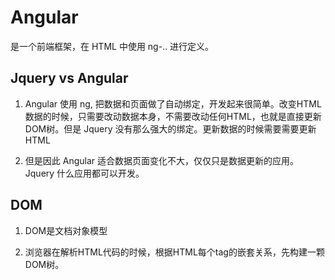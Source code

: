 # Angular

是一个前端框架，在 HTML 中使用 ng-.. 进行定义。

## Jquery vs Angular

1. Angular 使用 ng, 把数据和页面做了自动绑定，开发起来很简单。改变HTML数据的时候，只需要改动数据本身，不需要改动任何HTML，也就是直接更新DOM树。但是 Jquery 没有那么强大的绑定。更新数据的时候需要需要更新HTML

2. 但是因此 Angular 适合数据页面变化不大，仅仅只是数据更新的应用。Jquery 什么应用都可以开发。

## DOM

1. DOM是文档对象模型

2. 浏览器在解析HTML代码的时候，根据HTML每个tag的嵌套关系，先构建一颗DOM树。